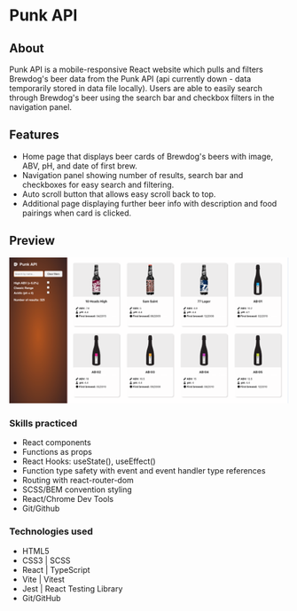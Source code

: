 # Punk API

## About

Punk API is a mobile-responsive React website which pulls and filters Brewdog's beer data from the Punk API (api currently down - data temporarily stored in data file locally). Users are able to easily search through Brewdog's beer using the search bar and checkbox filters in the navigation panel.

## Features

- Home page that displays beer cards of Brewdog's beers with image, ABV, pH, and date of first brew.
- Navigation panel showing number of results, search bar and checkboxes for easy search and filtering.
- Auto scroll button that allows easy scroll back to top.
- Additional page displaying further beer info with description and food pairings when card is clicked.

## Preview

![punk-api](/punk-api.png "image of react punk api app")

### Skills practiced

- React components
- Functions as props
- React Hooks: useState(), useEffect()
- Function type safety with event and event handler type references
- Routing with react-router-dom
- SCSS/BEM convention styling
- React/Chrome Dev Tools
- Git/Github

### Technologies used

- HTML5
- CSS3 | SCSS
- React | TypeScript
- Vite | Vitest
- Jest | React Testing Library
- Git/GitHub
